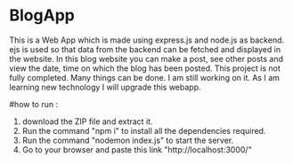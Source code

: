 # BlogApp

This is a Web App which is made using express.js and node.js as backend. ejs is used so that data from the backend can be fetched and displayed in the website.
In this blog website you can make a post, see other posts and view the date, time on which the blog has been posted.
This project is not fully completed. Many things can be done. I am still working on it. As I am learning new technology I will upgrade this webapp.

#how to run :
1. download the ZIP file and extract it.
2. Run the command "npm i" to install all the dependencies required.
3. Run the command "nodemon index.js" to start the server.
4. Go to your browser and paste this link "http://localhost:3000/"
